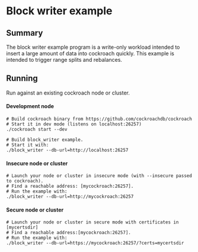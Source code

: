 # Block writer example

## Summary

The block writer example program is a write-only workload intended to insert
a large amount of data into cockroach quickly. This example is intended to
trigger range splits and rebalances.

## Running

Run against an existing cockroach node or cluster.

#### Development node
```
# Build cockroach binary from https://github.com/cockroachdb/cockroach
# Start it in dev mode (listens on localhost:26257)
./cockroach start --dev

# Build block_writer example.
# Start it with:
./block_writer --db-url=http://localhost:26257
```

#### Insecure node or cluster
```
# Launch your node or cluster in insecure mode (with --insecure passed to cockroach).
# Find a reachable address: [mycockroach:26257].
# Run the example with:
./block_writer --db-url=http://mycockroach:26257
```

#### Secure node or cluster
```
# Launch your node or cluster in secure mode with certificates in [mycertsdir]
# Find a reachable address:[mycockroach:26257].
# Run the example with:
./block_writer --db-url=https://mycockroach:26257/?certs=mycertsdir
```
